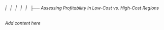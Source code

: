 ###### |   |   |   |   |   ├── Assessing Profitability in Low-Cost vs. High-Cost Regions

*Add content here*